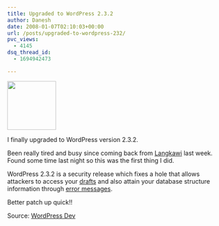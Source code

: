 ```yaml
---
title: Upgraded to WordPress 2.3.2
author: Danesh
date: 2008-01-07T02:10:03+00:00
url: /posts/upgraded-to-wordpress-232/
pvc_views:
  - 4145
dsq_thread_id:
  - 1694942473

---
```

<img loading="lazy" src="http://img212.imageshack.us/img212/1458/wp20squarebuttonhm5.gif" height="112" width="112" />

I finally upgraded to WordPress version 2.3.2.

Been really tired and busy since coming back from [Langkawi][1] last week. Found some time last night so this was the first thing I did.

WordPress 2.3.2 is a security release which fixes a hole that allows attackers to access your [drafts][2] and also attain your database structure information through [error messages][3].

Better patch up quick!!

Source: [WordPress Dev][4]

 [1]: /posts/yearly-pilgrimage/
 [2]: http://trac.wordpress.org/ticket/5487
 [3]: http://trac.wordpress.org/ticket/5473
 [4]: http://wordpress.org/development/2007/12/wordpress-232/